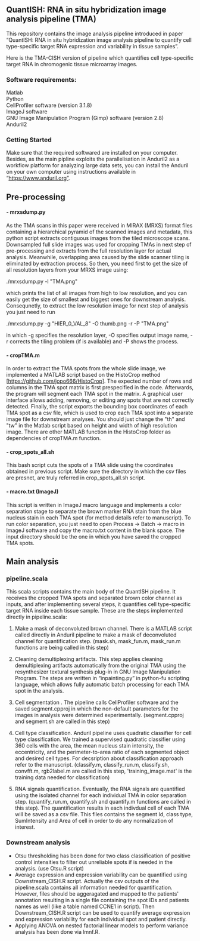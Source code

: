 ## QuantISH: RNA in situ hybridization image analysis pipeline (TMA)
This repository contains the image analysis pipeline introduced in paper “QuantISH: RNA in situ hybridization image analysis pipeline to quantify cell type-specific target RNA expression and variability in tissue samples”.  

Here is the TMA-CISH version of pipeline which quantifies cell type-specific target RNA in chromogenic tissue microarray images. 


### Software requirements: 
Matlab  
Python    
CellProfiler software (version 3.1.8)  
ImageJ software  
GNU Image Manipulation Program (Gimp) software (version 2.8)  
Anduril2     

### Getting Started 
Make sure that the required softwared are installed on your computer. Besides, as the main pipline exploits the parallelisation in Anduril2 as a workflow platform for analyzing large data sets, you can install the Anduril on your own computer using instructions available in “https://www.anduril.org”. 

## Pre-processing
#### - mrxsdump.py
 As the TMA scans in this paper were received in MIRAX (MRXS) format files containing a hierarchical pyramid of the scanned images and metadata, this python script extracts contiguous images from the tiled microscope scans. Downsampled full slide images was used for cropping TMAs in next step of pre-processing and extracts from the full resolution layer for actual analysis. Meanwhile, overlapping area caused by the slide scanner tiling is eliminated by extraction process. So then, you need first to get the size of all resolution layers from your MRXS image using:  
 
./mrxsdump.py  -l "TMA.png" 

which prints the list of all images from high to low resolution, and you can easily get the size of smallest and biggest ones for downstream analysis. Consequnetly, to extract the low resolution image for next step of analysis you just need to run 

./mrxsdump.py  -g "HIER_0_VAL_8"  -O thumb.png -r -P  "TMA.png"   

in which -g specifies the resolution layer, -O specifies output image name, -r corrects the tiling problem (if is available) and -P shows the process. 


#### - cropTMA.m
In order to extract the TMA spots from the whole slide image, we implemented a MATLAB script based on the HistoCrop method [https://github.com/jopo666/HistoCrop]. The expected number of rows and columns in the TMA spot matrix is first prespecified in the code. Afterwards, the program will segment each TMA spot in the matrix. A graphical user interface allows adding, removing, or editing any spots that are not correctly detected. Finally, the script exports the bounding box coordinates of each TMA spot as a csv file, which is used to crop each TMA spot into a separate image file for downstream analyses. You should just change the "th" and "tw" in the Matlab script based on height and width of high resolution image. There are other MATLAB function in the HistoCrop folder as dependencies of cropTMA.m function. 


#### - crop_spots_all.sh

This bash script cuts the spots of a TMA slide using the coordinates obtained in previous script. Make sure the directory in which the csv files are presnet, are truly referred in crop_spots_all.sh script. 


#### - macro.txt (ImageJ)

This script is written in ImageJ macro language and implements a color separation stage to separate the brown marker RNA stain from the blue nucleus stain in each TMA spot (for method details refer to manuscript). To run color separation, you just need to open Process → Batch → macro in ImageJ software and copy the macro.txt content in the blank space. The input directory should be the one in which you have saved the cropped TMA spots.  



## Main analysis

### pipeline.scala


This scala scripts contains the main body of the QuantISH pipeline. It receives the cropped TMA spots and separated brown color channel as inputs, and after implementing several steps, it quantifies cell type-specific target RNA inside each tissue sample. These are the steps implemented directly in pipeline.scala:

1. Make a mask of deconvoluted brown channel. There is a MATLAB script called directly in Anduril pipeline to make a mask of deconvoluted channel for quantification step. (mask.sh, mask_fun.m, mask_run.m functions are being called in this step)

2. Cleaning demultiplexing artifacts. This step applies cleaning demultiplexing artifacts automatically from the original TMA using the resynthesizer textural synthesis plug-in in GNU Image Manipulation Program. The steps are written in “inpainting.py” in python-fu scripting language, which allows fully automatic batch processing for each TMA spot in the analysis. 


3. Cell segmentation . The pipeline calls CellProfiler software and the saved segment.cpproj in which the non-default parameters for the images in analysis were determined experimentally. (segment.cpproj and segment.sh are called in this step)

4. Cell type classification. Anduril pipeline uses quadratic classifier for cell type classification. We trained a supervised quadratic classifier using 360 cells with the area, the mean nucleus stain intensity, the eccentricity, and the perimeter-to-area ratio of each segmented object and desired cell types. For decsription about classification approach refer to the manuscript. (classify.m, classify_run.m, classify.sh, convfft.m, rgb2label.m are called in this step, 'training_image.mat' is the training data needed for classification) 

5. RNA signals quantification. Eventually, the RNA signals are quantified using the isolated channel for each individual TMA in color separation step. (quantify_run.m, quantify.sh and quantify.m functions are called in this step). The quantification results in each indivdual cell of each TMA will be saved as a csv file. This files contains the segment Id, class type, SumIntensity and Area of cell in order to do any normalization of interest.

### Downstream analysis

- Otsu thresholding has been done for two class classification of positive control intensities to filter out unreliable spots if is needed in the analysis. (use Otsu.R  script)    
- Average expression and expression variability can be quantified using Downstream_CISH.R script. Actually the csv outputs of the pipeline.scala contains all information needed for quantification. However, files should be aggeragated and mapped to the patients' annotation resulting in a single file containing the spot IDs and patients names as well (like a table named CCNE1 in script). Then Downstream_CISH.R script can be used to quantify average expression and expression variability for each individual spot and patient directly.  
- Applying ANOVA on nested factorial linear models to perform variance analysis has been done via lmnf.R. 






